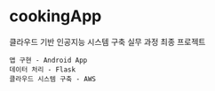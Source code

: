 # cookingApp
클라우드 기반 인공지능 시스템 구축 실무 과정 최종 프로젝트

```
앱 구현 - Android App
데이터 처리 - Flask
클라우드 시스템 구축 - AWS
```
